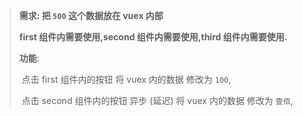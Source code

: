 > **需求: 把 `500` 这个数据放在 vuex 内部** 
>
> **first 组件内需要使用,second 组件内需要使用,third 组件内需要使用.**
>
> **功能**:
>
> ​	点击 first 组件内的按钮 将 vuex 内的数据 修改为 `100`,
>
> ​	点击 second 组件内的按钮	异步 (延迟)	 将 vuex 内的数据 修改为 `壹佰`,